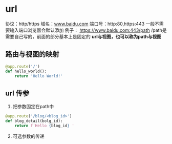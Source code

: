# url
协议：http/https
域名：www.baidu.com
端口号：http:80,https:443 一般不需要输入端口浏览器会默认添加
例子： https://www.baidu.com:443/path
/path是需要自己写的，前面的部分基本上是固定的
**url与视图，也可以称为path与视图**
## 路由与视图的映射
```python
@app.route('/')
def hello_world():
    return 'Hello World!'
```
## url 传参
1. 把参数固定在path中
```python
@app.route('/blog/<blog_id>')
def blog_detail(bolg_id):
    return f'Hello {blog_id} '
```
2. 可选参数的传递

